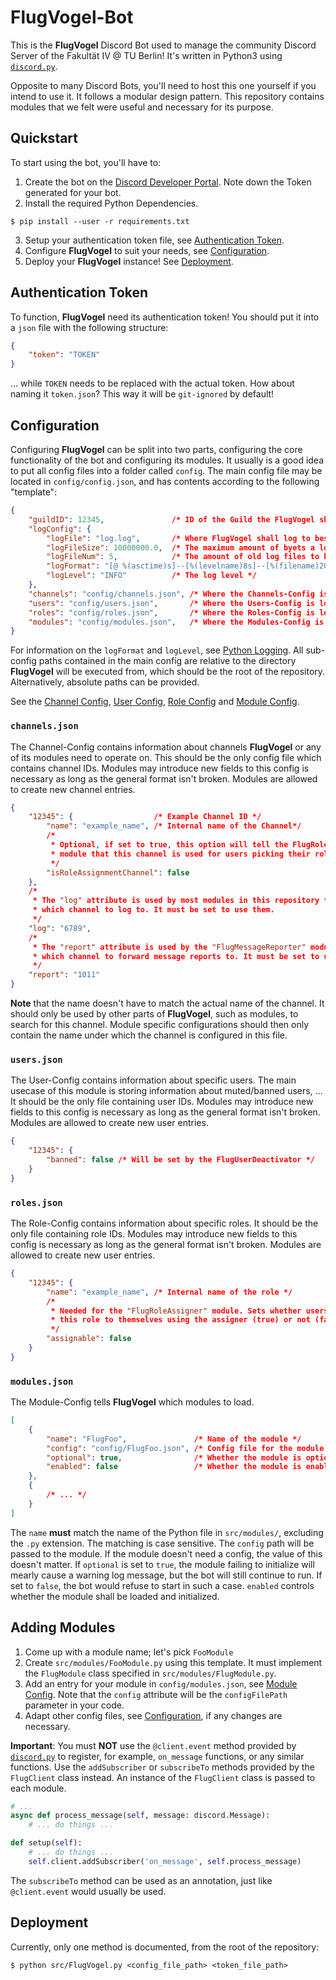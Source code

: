 # FlugVogel-Bot
This is the **FlugVogel** Discord Bot used to manage the community Discord Server of the Fakultät IV @ TU Berlin! It's written in Python3 using [`discord.py`](https://pypi.org/project/discord.py/).

Opposite to many Discord Bots, you'll need to host this one yourself if you intend to use it. It follows a modular design pattern. This repository contains modules that we felt were useful and necessary for its purpose.

## Quickstart
To start using the bot, you'll have to:
1. Create the bot on the [Discord Developer Portal](https://discordapp.com/developers/applications/). Note down the Token generated for your bot.
2. Install the required Python Dependencies.
```
$ pip install --user -r requirements.txt
```
3. Setup your authentication token file, see [Authentication Token](#authentication-token).
4. Configure **FlugVogel** to suit your needs, see [Configuration](#configuration).
5. Deploy your **FlugVogel** instance! See [Deployment](#deployment).

## Authentication Token
To function, **FlugVogel** need its authentication token! You should put it into a `json` file with the following structure:
```json
{
    "token": "TOKEN"
}
```
... while `TOKEN` needs to be replaced with the actual token. How about naming it `token.json`? This way it will be `git-ignored` by default!

## Configuration
Configuring **FlugVogel** can be split into two parts, configuring the core functionality of the bot and configuring its modules. It usually is a good idea to put all config files into a folder called `config`. The main config file may be located in `config/config.json`, and has contents according to the following "template":
```json
{
    "guildID": 12345,               /* ID of the Guild the FlugVogel shall operate on */
    "logConfig": {
        "logFile": "log.log",       /* Where FlugVogel shall log to besides /dev/stdout */
        "logFileSize": 10000000.0,  /* The maximum amount of byets a log file can grow to */
        "logFileNum": 5,            /* The amount of old log files to keep */
        "logFormat": "[@ %(asctime)s]--[%(levelname)8s]--[%(filename)20s:%(funcName)20s()] %(message)s", /* The log format */
        "logLevel": "INFO"          /* The log level */
    },
    "channels": "config/channels.json", /* Where the Channels-Config is located at */
    "users": "config/users.json",       /* Where the Users-Config is located at */
    "roles": "config/roles.json",       /* Where the Roles-Config is located at */
    "modules": "config/modules.json",   /* Where the Modules-Config is located at */
}
```
For information on the `logFormat` and `logLevel`, see [Python Logging](https://docs.python.org/3/howto/logging.html). All sub-config paths contained in the main config are relative to the directory **FlugVogel** will be executed from, which should be the root of the repository. Alternatively, absolute paths can be provided.

See the [Channel Config](#channelsjson), [User Config](#usersjson), [Role Config](#rolesjson) and [Module Config](#modulesjson).

### `channels.json`
The Channel-Config contains information about channels **FlugVogel** or any of its modules need to operate on. This should be the only config file which contains channel IDs. Modules may introduce new fields to this config is necessary as long as the general format isn't broken. Modules are allowed to create new channel entries.
```json
{
    "12345": {                  /* Example Channel ID */
        "name": "example_name", /* Internal name of the Channel*/
        /*
         * Optional, if set to true, this option will tell the FlugRoleAssigner
         * module that this channel is used for users picking their roles.
         */
        "isRoleAssignmentChannel": false
    },
    /*
     * The "log" attribute is used by most modules in this repository the determine
     * which channel to log to. It must be set to use them.
     */
    "log": "6789",
    /*
     * The "report" attribute is used by the "FlugMessageReporter" module to determine
     * which channel to forward message reports to. It must be set to use it.
     */
    "report": "1011"
}
```
**Note** that the name doesn't have to match the actual name of the channel. It should only be used by other parts of **FlugVogel**, such as modules, to search for this channel. Module specific configurations should then only contain the name under which the channel is configured in this file.

### `users.json`
The User-Config contains information about specific users. The main usecase of this module is storing information about muted/banned users, ... It should be the only file containing user IDs. Modules may introduce new fields to this config is necessary as long as the general format isn't broken. Modules are allowed to create new user entries.
```json
{
    "12345": {
        "banned": false /* Will be set by the FlugUserDeactivator */
    }
}
```

### `roles.json`
The Role-Config contains information about specific roles. It should be the only file containing role IDs. Modules may introduce new fields to this config is necessary as long as the general format isn't broken. Modules are allowed to create new user entries.
```json
{
    "12345": {
        "name": "example_name", /* Internal name of the role */
        /*
         * Needed for the "FlugRoleAssigner" module. Sets whether users can assign
         * this role to themselves using the assigner (true) or not (false).
         */
        "assignable": false
    }
}
```

### `modules.json`
The Module-Config tells **FlugVogel** which modules to load.
```json
[
    {
        "name": "FlugFoo",               /* Name of the module */
        "config": "config/FlugFoo.json", /* Config file for the module */
        "optional": true,                /* Whether the module is optional */
        "enabled": false                 /* Whether the module is enabled */
    },
    {
        /* ... */
    }
]
```
The `name` **must** match the name of the Python file in `src/modules/`, excluding the `.py` extension. The matching is case sensitive. The `config` path will be passed to the module.
If the module doesn't need a config, the value of this doesn't matter. If `optional` is set to `true`, the module failing to initialize will mearly cause a warning log message, but the bot will still continue to run. If set to `false`, the bot would refuse to start in such a case. `enabled` controls whether the module shall be loaded and initialized.

## Adding Modules
1. Come up with a module name; let's pick `FooModule`
2. Create `src/modules/FooModule.py` using this template. It must implement the `FlugModule` class specified in `src/modules/FlugModule.py`.
3. Add an entry for your module in `config/modules.json`, see [Module Config](#modulesjson).
Note that the `config` attribute will be the `configFilePath` parameter in your code.
4. Adapt other config files, see [Configuration](#configuration), if any changes are necessary.

**Important**: You must **NOT** use the `@client.event` method provided by [`discord.py`](https://pypi.org/project/discord.py/) to register, for example, `on_message` functions, or any similar functions. Use the `addSubscriber` or `subscribeTo` methods provided by the `FlugClient` class instead. An instance of the `FlugClient` class is passed to each module.
```py
# ...
async def process_message(self, message: discord.Message):
    # ... do things ...

def setup(self):
    # ... do things ...
    self.client.addSubscriber('on_message', self.process_message)
```
The `subscribeTo` method can be used as an annotation, just like `@client.event` would usually be used.

## Deployment
Currently, only one method is documented, from the root of the repository:
```
$ python src/FlugVogel.py <config_file_path> <token_file_path>
```